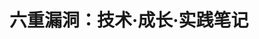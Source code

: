 ---
title: 六重漏洞：技术·成长·实践笔记
description: 枕水忧云的博客六重漏洞，更新信息技术和文学的内容。
menu:
    main:
        name: 主页
        weight: -100
        params:
            icon: home
---